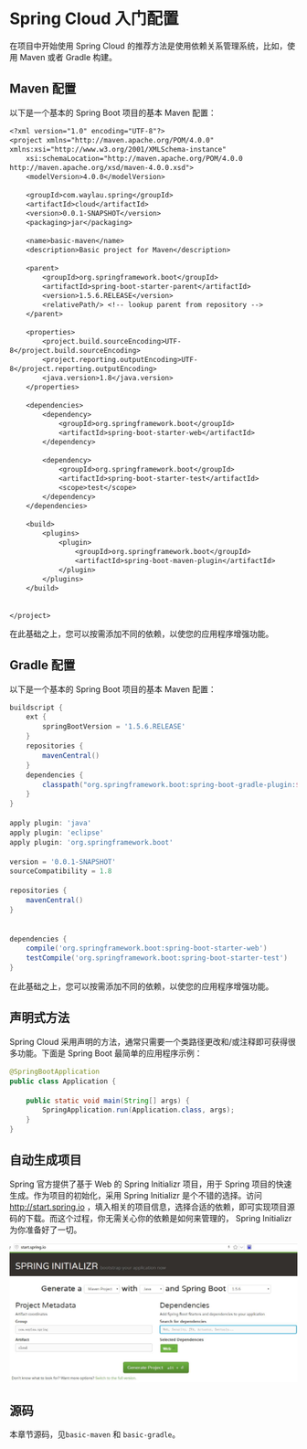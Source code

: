 # Spring Cloud 入门配置

在项目中开始使用 Spring Cloud 的推荐方法是使用依赖关系管理系统，比如，使用 Maven 或者 Gradle 构建。


## Maven 配置

以下是一个基本的 Spring Boot 项目的基本 Maven 配置：

```
<?xml version="1.0" encoding="UTF-8"?>
<project xmlns="http://maven.apache.org/POM/4.0.0" xmlns:xsi="http://www.w3.org/2001/XMLSchema-instance"
	xsi:schemaLocation="http://maven.apache.org/POM/4.0.0 http://maven.apache.org/xsd/maven-4.0.0.xsd">
	<modelVersion>4.0.0</modelVersion>

	<groupId>com.waylau.spring</groupId>
	<artifactId>cloud</artifactId>
	<version>0.0.1-SNAPSHOT</version>
	<packaging>jar</packaging>

	<name>basic-maven</name>
	<description>Basic project for Maven</description>

	<parent>
		<groupId>org.springframework.boot</groupId>
		<artifactId>spring-boot-starter-parent</artifactId>
		<version>1.5.6.RELEASE</version>
		<relativePath/> <!-- lookup parent from repository -->
	</parent>

	<properties>
		<project.build.sourceEncoding>UTF-8</project.build.sourceEncoding>
		<project.reporting.outputEncoding>UTF-8</project.reporting.outputEncoding>
		<java.version>1.8</java.version>
	</properties>

	<dependencies>
		<dependency>
			<groupId>org.springframework.boot</groupId>
			<artifactId>spring-boot-starter-web</artifactId>
		</dependency>

		<dependency>
			<groupId>org.springframework.boot</groupId>
			<artifactId>spring-boot-starter-test</artifactId>
			<scope>test</scope>
		</dependency>
	</dependencies>

	<build>
		<plugins>
			<plugin>
				<groupId>org.springframework.boot</groupId>
				<artifactId>spring-boot-maven-plugin</artifactId>
			</plugin>
		</plugins>
	</build>


</project>
```

在此基础之上，您可以按需添加不同的依赖，以使您的应用程序增强功能。

## Gradle 配置


以下是一个基本的 Spring Boot 项目的基本 Maven 配置：

```groovy
buildscript {
	ext {
		springBootVersion = '1.5.6.RELEASE'
	}
	repositories {
		mavenCentral()
	}
	dependencies {
		classpath("org.springframework.boot:spring-boot-gradle-plugin:${springBootVersion}")
	}
}

apply plugin: 'java'
apply plugin: 'eclipse'
apply plugin: 'org.springframework.boot'

version = '0.0.1-SNAPSHOT'
sourceCompatibility = 1.8

repositories {
	mavenCentral()
}


dependencies {
	compile('org.springframework.boot:spring-boot-starter-web')
	testCompile('org.springframework.boot:spring-boot-starter-test')
}
```



在此基础之上，您可以按需添加不同的依赖，以使您的应用程序增强功能。


## 声明式方法

Spring Cloud 采用声明的方法，通常只需要一个类路径更改和/或注释即可获得很多功能。下面是 Spring Boot 最简单的应用程序示例：


```java
@SpringBootApplication
public class Application {

	public static void main(String[] args) {
		SpringApplication.run(Application.class, args);
	}
}
```

## 自动生成项目

Spring 官方提供了基于 Web 的 Spring Initializr 项目，用于 Spring 项目的快速生成。作为项目的初始化，采用 Spring Initializr  是个不错的选择。访问 <http://start.spring.io> ，填入相关的项目信息，选择合适的依赖，即可实现项目源码的下载。而这个过程，你无需关心你的依赖是如何来管理的， Spring Initializr 为你准备好了一切。

![start](../../images/spring-cloud/start.jpg)

## 源码

本章节源码，见`basic-maven` 和 `basic-gradle`。